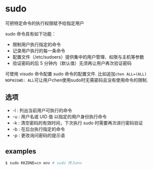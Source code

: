# sudo
可把特定命令的执行权限赋予给指定用户

sudo 命令具有如下功能：
- 限制用户执行指定的命令
- 记录用户执行的每一条命令
- 配置文件（/etc/sudoers）提供集中的用户管理、权限与主机等参数
- 验证密码的后 5 分钟内（默认值）无须再让用户再次验证密码

可使用 visudo 命令配置 sudo 命令的配置文件. 比如追加`chen ALL=(ALL) NOPASSWD: ALL`可让用户chen使用sudo时无需密码且没有使用命令的限制.

## 选项
- -l : 列出当前用户可执行的命令
- -u : 用户名或 UID 值 以指定的用户身份执行命令
- -k : 清空密码的有效时间，下次执行 sudo 时需要再次进行密码验证
- -b : 在后台执行指定的命令
- -p : 更改询问密码的提示语

## examples
```bash
$ sudo KKZONE=cn env # sudo 传入env
```
